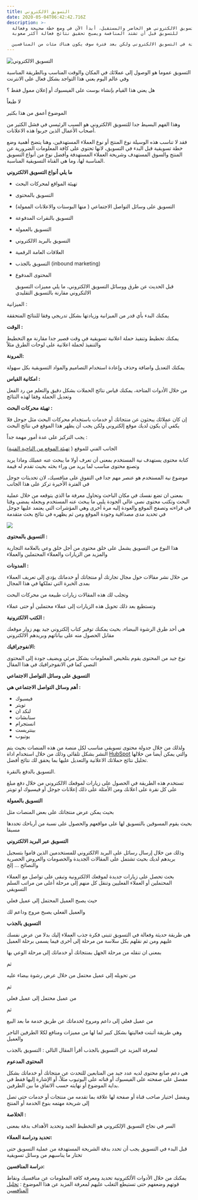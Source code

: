 ```yaml
---
title: التسويق الالكتروني
date: 2020-05-04T06:42:42.716Z
description: >-
  التسويق الالكتروني هو الحاضر والمستقبل، أبدأ الآن في وضع خطة صحيحة وفعالة
  للتسويق قبل أن تشتد المنافسة ويصبح تحقيق نتائج فعالة أكثر صعوبة 

  الآن قد تكون أنت الوحيد في مجالك الذي يطبق الطريقة الحديثة في التسويق الالكتروني ولكن بعد فترة سوف يكون هناك مئات من المنافسين
---
```

![التسويق الالكتروني](https://lh6.googleusercontent.com/Ahw9YuijDue8DpxDBgYOdAK9VebDgjqJE_HSMIaIcxQ5H-BmyYffxoiQ4e_fD_68CJ2wxWnW1A2KBe1CxgC1JI_yq8CUS-VEjdIhIuVo2RK4cx-DwvZRJ-_g30vre2eC2YASYArh "التسويق الالكتروني")

التسويق عموما هو الوصول إلى عملائك في المكان والوقت المناسب وبالطريقة المناسبة وفي عالم اليوم يعني هذا التواجد بشكل فعال على الانترنت

هل يعني هذا القيام بإنشاء بوست على الفيسبوك أو إعلان ممول فقط ؟

لا طبعاً

الموضوع أعمق من هذا بكثير

وهذا الفهم البسيط جدا للتسويق الالكتروني هو السبب الرئيسي في فشل الكثير من أصحاب الأعمال الذين جربوا هذه الاعلانات.

فقد لا تناسب هذه الوسيلة نوع المنتج أو نوع العملاء المستهدفين، وهنا يتضح أهمية وضع خطة تسويقية قبل البدء في التسويق، لانها تحتوي على كافة المعلومات الضرورية عن المنتج والسوق المستهدف وشريحة العملاء المستهدفة وأفضل نوع من أنواع التسويق المناسبة لها، وما هي القناة التسويقية المناسبة.

**ما يلي أنواع التسويق الالكتروني**

* تهيئة المواقع لمحركات البحث
* التسويق بالمحتوى
* التسويق على وسائل التواصل الاجتماعي ( منها البوستات والاعلانات الممولة)
* التسويق بالنقرات المدفوعة
* التسويق بالعمولة
* التسويق بالبريد الالكتروني
* العلاقات العامة الرقمية
* التسويق بالجذب (inbound marketing)
* المحتوى المدفوع

  قبل الحديث عن طرق ووسائل التسويق الالكتروني، ما يلي مميزات التسويق الالتكروني مقارنة بالتسويق التقليدي  

الميزانية : 

يمكنك البدء بأي قدر من الميزانية وزيادتها بشكل تدريجي وفقا للنتائج المتحققة 

**الوقت :** 

يمكنك تخطيط وتنفيذ حملة اعلانية تسويقية في وقت قصير جدا مقارنة مع التخطيط والتنفيذ لحملة اعلانية على لوحات الطرق مثلاً 

**المرونة:** 

يمكنك التعديل واضافة وحذف وإعادة استخدام التصاميم والمواد التسويقية بكل سهولة 

**امكانية القياس :** 

من خلال الأدوات المتاحة، يمكنك قياس نتائج الحملات بشكل دقيق والتعلم من رد الفعل وتعديل الحملة وفقا لهذه النتائج  

**تهيئة محركات البحث :**

إن كان عملائك يبحثون عن منتجاتك أو خدمات باستخدام محركات البحث مثل جوجل فلا يكفي أن يكون لديك موقع إلكتروني ولكن يجب أن يظهر هذا الموقع في نتائج البحث

يجب التركيز على عدة أمور مهمة جداً :

الجانب الفني للموقع ( [تهيئة الموقع من الناحية الفنية](https://al3dawi.com/post/%D8%AA%D9%87%D9%8A%D8%A6%D8%A9-%D8%A7%D9%84%D9%85%D9%88%D8%A7%D9%82%D8%B9-%D9%84%D9%85%D8%AD%D8%B1%D9%83%D8%A7%D8%AA-%D8%A7%D9%84%D8%A8%D8%AD%D8%AB/))

كتابة محتوى يستهدف نية المستخدم بمعنى أن تعرف أولا ما يبحث عنه عميلك وماذا يريد وتصنع محتوى مناسب لما يريد من وراء بحثه بحيث تقدم له قيمة

موضوع نية المستخدم هو عنصر مهم جدا في التفوق على منافسيك، لان تحديثات جوجل في الفترة الأخيرة تركز على هذا الجانب

بمعنى ان تضع نفسك في مكان الباحث وتحاول معرفة ما الذي يتوقعه من خلال عملية البحث وتكتب محتوى نصي عالي الجودة يلبي ما يبحث عنه المستخدم ويجعله يمضي وقتا في قراءته وتصفح الموقع والعودة إليه مرة أخرى وهي المؤشرات التي يعتمد عليها جوجل في تحديد مدى مصداقية وجودة الموقع ومن ثم يظهره في نتائج بحث متقدمة

![](https://lh5.googleusercontent.com/PTs9wDInSrIyjRvdFvhOniTAEvzWmogW7f0mrfpQ-gBOArOEsxp5cDkA5FtNT1AQ4-1kxpFn5diR1NMFB2afEFSIuAYT3hltFv_gm7BIYDo_Ra2ryvpZjwlfiDyJHdWdybBvEy2O)

**التسويق بالمحتوى :**

هذا النوع من التسويق يشمل على خلق محتوى من أجل خلق وعي بالعلامة التجارية والمزيد من الزيارات والعملاء المحتملين والعملاء

**المدونات :**

من خلال نشر مقالات حول مجال تجارتك أو منتجاتك أو خدماتك يؤدي إلى تعريف العملاء بمدى الخبرة التي تملكها في هذا المجال

وتجلب لك هذه المقالات زيارات طبيعة من محركات البحث

وتستطيع بعد ذلك تحويل هذه الزيارات إلى عملاء محتملين أو حتى عملاء

**الكتب الالكترونية :**

هي أحد طرق الرشوة البيضاء، بحيث يمكنك توفير كتاب إلكتروني جيد يهم زوار موقعك مقابل الحصول منه على بياناتهم وبريدهم الالكتروني

**الانفوجرافيك:**

نوع جيد من المحتوى يقوم بتلخيص المعلومات بشكل مرئي ويضيف جودة إلى المحتوى النصي كما في الانفوجرافيك في هذا المقال

**التسويق على وسائل التواصل الاجتماعي**

**أهم وسائل التواصل الاجتماعي هي :**

* فيسبوك
* تويتر
* لنكد ان
* سنابشات
* انستجرام
* بينتريست
* يوتيوب

ولذلك من خلال جدولة محتوى تسويقي مناسب لكل منصة من هذه المنصات بحيث يتم النشر بشكل تلقائي وذلك من خلال استخدام اداة [HubSpot](https://www.hubspot.com/) والتي يمكن أيضا من خلالها تحليل نتائج حملاتك الاعلانية والتعديل عليها بما يحقق لك نتائج أفضل.

التسويق بالدفع بالنقرة.

تستخدم هذه الطريقة في الحصول على زيارات لموقعك الالكتروني من خلال دفع مبلغ على كل نقرة على اعلانك ومن الأمثلة على ذلك إعلانات جوجل أو فيسبوك او تويتر

**التسويق بالعمولة**

بحيث يمكن عرض منتجاتك على بعض المنصات مثل

بحيث يقوم المسوقين بالتسويق لها على مواقعهم والحصول على نسبة من أرباحك تحددها مسبقا

**التسويق عبر البريد الالكتروني**

وذلك من خلال إرسال رسائل على البريد الالكتروني للمستخدمين الذين قاموا بتسجيل بريدهم لديك بحيث تشتمل على المقالات الجديدة والخصومات والعروض الحصرية والنصائح … إلخ

بحث تحصل على زيارات جديدة لموقعك الالكترونية وتبقى على تواصل مع العملاء المحتملين أو العملاء الفعليين وتنقل كل منهم إلى مرحلة أعلى من مراتب السلم التسويقي

حيث يصبح العميل المحتمل إلى عميل فعلي

والعميل الفعلي يصبح مروج وداعم لك

**التسويق بالجذب**

هي طريقة حديثة وفعالة في التسويق تتبنى فكرة جذب العملاء إليك بدلا من عرض نفسك عليهم ومن ثم نقلهم بكل سلاسة من مرحلة إلى أخرى فيما يسمى برحلة العميل

بمعنى ان تنقله من مرحلة الجهل بمنتجاتك أو خدماتك إلى مرحلة الوعي بها

ثم

من تحويله إلى عميل محتمل من خلال عرض رشوة بيضاء عليه

ثم

من عميل محتمل إلى عميل فعلي

ثم

من عميل فعلي إلى داعم ومروج لخدماتك عن طريق خدمة ما بعد البيع

وهي طريقة أثبتت فعاليتها بشكل كبير لما لها من مميزات ومنافع لكلا الطرفين التاجر والعميل

لمعرفة المزيد عن التسويق بالجذب أقرأ المقال التالي : التسويق بالجذب

**المحتوى المدعوم**

هي دعم صانع محتوى لديه عدد جيد من المتابعين للتحدث عن منتجاتك أو خدماتك بشكل مفصل على صفحته على الفيسبوك أو قناته على اليوتيوب مثلاً، أو الإشارة إليها فقط في بداية الموضوع أو نهايته حسب الاتفاق ما بين الطرفين.

ويفضل اختيار صاحب قناة أو صفحة لها علاقة بما تقدمه من منتجات أو خدمات حتى تصل إلى شريحة مهتمه بنوع الخدمة أو المنتج

**الخلاصة :**

السر في نجاح التسويق الإلكتروني هو التخطيط الجيد وتحديد الأهداف بدقة بمعنى 

**تحديد ودراسة العملاء:** 

قبل البدء في التسويق يجب أن تحدد بدقة الشريحة المستهدفة من عملية التسويق حتى تختار ما يناسبهم من وسائل تسويقية 

**دراسة المنافسين:**  

يمكنك من خلال الأدوات الألكترونية تحديد ومعرفة كافة المعلومات عن منافسيك ونقاط قوتهم وضعفهم حتى تستيطع التغلب عليهم لمعرفة المزيد عن هذا الموضوع : [تحليل المنافسين](https://al3dawi.com/post/competitors-analysis/)